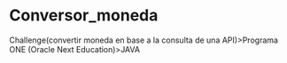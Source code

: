 # Conversor_moneda
Challenge(convertir moneda en base a la consulta de una API)>Programa ONE (Oracle Next Education)>JAVA
